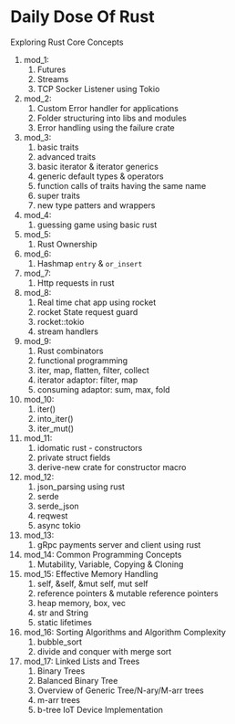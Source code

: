 # Daily Dose Of Rust

Exploring Rust Core Concepts

1. mod_1: 
   1. Futures
   2. Streams
   3. TCP Socker Listener using Tokio
2. mod_2: 
   1. Custom Error handler for applications
   2. Folder structuring into libs and modules
   3. Error handling using the failure crate
3. mod_3:
   1. basic traits
   2. advanced traits
   3. basic iterator & iterator generics
   4. generic default types & operators
   5. function calls of traits having the same name
   6. super traits
   7. new type patters and wrappers
4. mod_4:
   1. guessing game using basic rust
5. mod_5:
   1. Rust Ownership
6. mod_6:
   1. Hashmap `entry` & `or_insert`
7. mod_7:
   1. Http requests in rust
8. mod_8:
   1. Real time chat app using rocket
   2. rocket State request guard
   3. rocket::tokio
   4. stream handlers
9. mod_9:
   1. Rust combinators
   2. functional programming
   3. iter, map, flatten, filter, collect 
   4. iterator adaptor: filter, map
   5. consuming adaptor: sum, max, fold
10. mod_10:
    1.  iter()
    2.  into_iter()
    3.  iter_mut()
11. mod_11:
    1.  idomatic rust - constructors
    2.  private struct fields
    3.  derive-new crate for constructor macro
12. mod_12:
    1.  json_parsing using rust
    2.  serde
    3.  serde_json
    4.  reqwest
    5.  async tokio
13. mod_13:
    1. gRpc payments server and client using rust
14. mod_14: Common Programming Concepts
    1. Mutability, Variable, Copying & Cloning
15. mod_15: Effective Memory Handling
    1. self, &self, &mut self, mut self
    2. reference pointers & mutable reference pointers
    3. heap memory, box, vec
    4. str and String
    5. static lifetimes
16. mod_16: Sorting Algorithms and Algorithm Complexity
    1. bubble_sort
    2. divide and conquer with merge sort
17. mod_17: Linked Lists and Trees
    1. Binary Trees
    2. Balanced Binary Tree
    3. Overview of Generic Tree/N-ary/M-arr trees
    4. m-arr trees
    5. b-tree IoT Device Implementation
